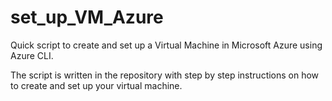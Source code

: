 # set_up_VM_Azure
Quick script to create and set up a Virtual Machine in Microsoft Azure using Azure CLI. 

The script is written in the repository with step by step instructions on how to create and set up your virtual machine.
